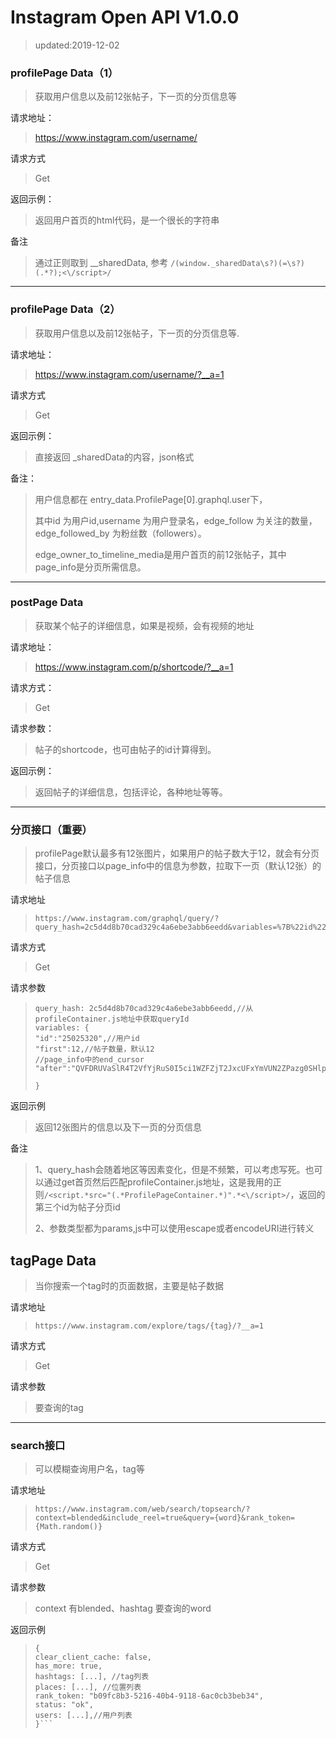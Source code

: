 # Instagram Open API V1.0.0

> updated:2019-12-02

### profilePage Data（1）

> 获取用户信息以及前12张帖子，下一页的分页信息等

请求地址：


> https://www.instagram.com/username/

请求方式

> Get

返回示例：

> 返回用户首页的html代码，是一个很长的字符串

备注

> 通过正则取到 __sharedData, 参考 `/(window._sharedData\s?)(=\s?)(.*?);<\/script>/`
>

---

### profilePage Data（2）

> 获取用户信息以及前12张帖子，下一页的分页信息等.

请求地址：

> https://www.instagram.com/username/?__a=1

请求方式

> Get

返回示例：

> 直接返回 _sharedData的内容，json格式

备注：

> 用户信息都在 entry_data.ProfilePage[0].graphql.user下，
>
> 其中id 为用户id,username 为用户登录名，edge_follow 为关注的数量，edge_followed_by 为粉丝数（followers）。
>
> edge_owner_to_timeline_media是用户首页的前12张帖子，其中page_info是分页所需信息。

---

### postPage Data

> 获取某个帖子的详细信息，如果是视频，会有视频的地址

请求地址：

> https://www.instagram.com/p/shortcode/?__a=1

请求方式：

> Get

请求参数：

> 帖子的shortcode，也可由帖子的id计算得到。

返回示例：

> 返回帖子的详细信息，包括评论，各种地址等等。

---

### **分页接口（重要）**

>profilePage默认最多有12张图片，如果用户的帖子数大于12，就会有分页接口，分页接口以page_info中的信息为参数，拉取下一页（默认12张）的帖子信息

请求地址

>```
>https://www.instagram.com/graphql/query/?query_hash=2c5d4d8b70cad329c4a6ebe3abb6eedd&variables=%7B%22id%22%3A%2225025320%22%2C%22first%22%3A12%2C%22after%22%3A%22QVFDRUVaSlR4T2VfYjRuS0I5ci1WZFZjT2JxcUFxYmVUN2ZPazg0SHlpVF9DTl9jbWdJRmdlWWtSVEZOSnQ2WkN6SjMxbTlIZTVvUDJrVnBvWTVIOFBaSw%3D%3D%22%7D
>```

请求方式

> Get

请求参数

>```
>query_hash: 2c5d4d8b70cad329c4a6ebe3abb6eedd,//从profileContainer.js地址中获取queryId
>variables: {
>"id":"25025320",//用户id
>"first":12,//帖子数量，默认12
>//page_info中的end_cursor 
>"after":"QVFDRUVaSlR4T2VfYjRuS0I5ci1WZFZjT2JxcUFxYmVUN2ZPazg0SHlpVF9DTl9jbWdJRmdlWWtSVEZOSnQ2WkN6SjMxbTlIZTVvUDJrVnBvWTVIOFBaSw=="
>
>}
>```

返回示例

> 返回12张图片的信息以及下一页的分页信息

备注

> 1、query_hash会随着地区等因素变化，但是不频繁，可以考虑写死。也可以通过get首页然后匹配profileContainer.js地址，这是我用的正则`/<script.*src="(.*ProfilePageContainer.*)".*<\/script>/`，返回的第三个id为帖子分页id
>
> 2、参数类型都为params,js中可以使用escape或者encodeURI进行转义

## tagPage Data

> 当你搜索一个tag时的页面数据，主要是帖子数据

请求地址

>`https://www.instagram.com/explore/tags/{tag}/?__a=1`

请求方式

> Get

请求参数

> 要查询的tag

---

### search接口

> 可以模糊查询用户名，tag等

请求地址

>`https://www.instagram.com/web/search/topsearch/?context=blended&include_reel=true&query={word}&rank_token={Math.random()}`

请求方式

> Get

请求参数
>context 有blended、hashtag
> 要查询的word

返回示例

> ``` clear_client_cache: false
> {
> clear_client_cache: false,
> has_more: true,
> hashtags: [...], //tag列表
> places: [...], //位置列表
> rank_token: "b09fc8b3-5216-40b4-9118-6ac0cb3beb34",
> status: "ok",
> users: [...],//用户列表
> }```
> ```

